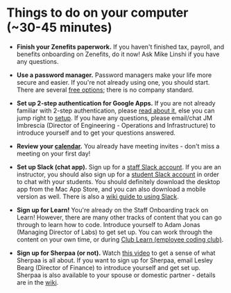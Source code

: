 # Things to do on your computer (~30-45 minutes)

- **Finish your Zenefits paperwork.** If you haven't finished tax, payroll, and benefits onboarding on Zenefits, do it now! Ask Mike Linshi if you have any questions.

- **Use a password manager.** Password managers make your life more secure and easier. If you're not already using one, you should start. There are several [free options](http://www.pcmag.com/article2/0,2817,2475964,00.asp); there is no company standard.

- **Set up 2-step authentication for Google Apps.** If you are not already familiar with 2-step authentication, please [read about it](https://www.google.com/landing/2step/), else you can jump right to [setup](https://accounts.google.com/SmsAuthConfig). If you have any questions, please email/chat JM Imbrescia (Director of Engineering - Operations and Infrastructure) to introduce yourself and to get your questions answered.

- **Review your [calendar](https://www.google.com/calendar).** You already have meeting invites - don't miss a meeting on your first day!

- **Set up Slack (chat app).** Sign up for a [staff Slack account](https://flatiron-staff.slack.com/signup). If you are an instructor, you should also sign up for a [student Slack account](http://flatiron-school.slack.com/signup) in order to chat with your students. You should definitely download the desktop app from the Mac App Store, and you can also download a mobile version as well. There is also a [wiki guide to using Slack](https://flatiron.atlassian.net/wiki/display/OP/Guide+to+Slack).

- **Sign up for Learn!** You're already on the Staff Onboarding track on Learn! However, there are many other tracks of content that you can go through to learn how to code. Introduce yourself to Adam Jonas (Managing Director of Labs) to get set up. You can work through the content on your own time, or during [Club Learn (employee coding club)](https://flatiron.atlassian.net/wiki/pages/viewpage.action?pageId=38666277).

- **Sign up for Sherpaa (or not).** Watch [this video](https://vimeo.com/sherpaa/review/113927726/8de2379e14) to get a sense of what Sherpaa is all about. If you want to sign up for Sherpaa, email Lesley Bearg (Director of Finance) to introduce yourself and get set up. Sherpaa is also available to your spouse or domestic partner - details are in the [wiki](https://flatiron.atlassian.net/wiki/display/ER/Sherpaa).
